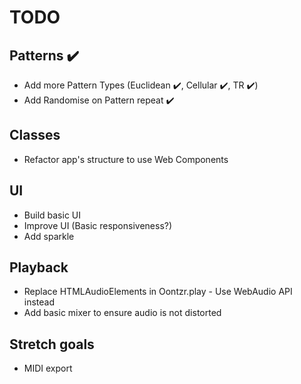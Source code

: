 # TODO

## Patterns :heavy_check_mark:

- Add more Pattern Types (Euclidean :heavy_check_mark:, Cellular :heavy_check_mark:, TR :heavy_check_mark:)
- Add Randomise on Pattern repeat :heavy_check_mark:

## Classes

- Refactor app's structure to use Web Components

## UI

- Build basic UI
- Improve UI (Basic responsiveness?)
- Add sparkle

## Playback

- Replace HTMLAudioElements in Oontzr.play - Use WebAudio API instead
- Add basic mixer to ensure audio is not distorted

## Stretch goals

- MIDI export